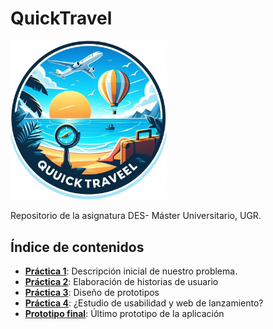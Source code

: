 # QuickTravel

<img src="img/quicktravel-logo.png" width="250">

 Repositorio de la asignatura DES-
 Máster Universitario, UGR.


## Índice de contenidos

- [**Práctica 1**](Practica1/): Descripción inicial de nuestro problema.
- [**Práctica 2**](Practica2/): Elaboración de historias de usuario
- [**Práctica 3**](Practica3/): Diseño de prototipos
- [**Práctica 4**](Practica4/): ¿Estudio de usabilidad y web de lanzamiento?
- [**Prototipo final**](): Último prototipo de la aplicación
